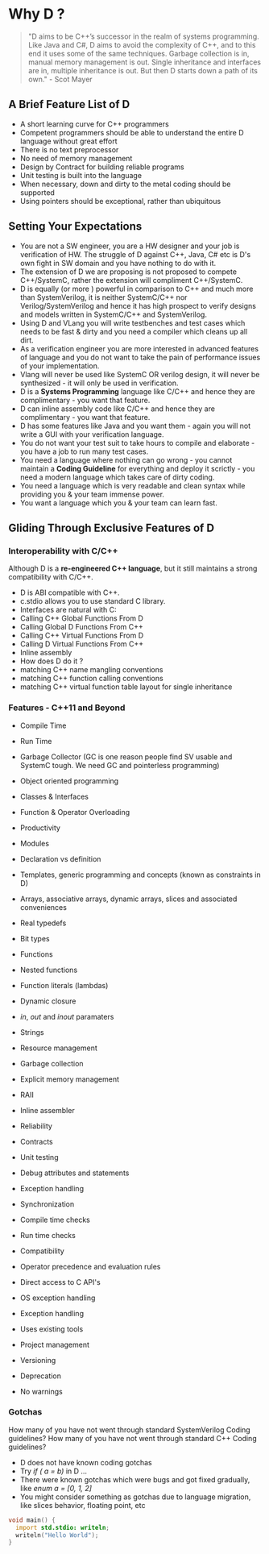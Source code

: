 # Why D ? #
>"D aims to be C++’s successor in the realm of systems programming. Like Java and C#, D aims to avoid the complexity of C++, and to this end it uses some of the same techniques. Garbage collection is in, manual memory management is out. Single inheritance and interfaces are in, multiple inheritance is out. But then D starts down a path of its own." - Scot Mayer

## A Brief Feature List of D
* A short learning curve for C++ programmers
* Competent programmers should be able to understand the entire D language without great effort
* There is no text preprocessor
* No need of memory management
* Design by Contract for building reliable programs
* Unit testing is built into the language
* When necessary, down and dirty to the metal coding should be supported
* Using pointers should be exceptional, rather than ubiquitous

## Setting Your Expectations
* You are not a SW engineer, you are a HW designer and your job is verification of HW. The struggle of D against C++, Java, C# etc is D's own fight in SW domain and you have nothing to do with it. 
* The extension of D we are proposing is not proposed to compete C++/SystemC, rather the extension will compliment C++/SystemC. 
* D is equally (or more ) powerful in comparison to C++ and much more than SystemVerilog, it is neither SystemC/C++ nor Verilog/SystemVerilog and hence it has high prospect to verify designs and models written in SystemC/C++ and SystemVerilog.  
* Using D and VLang you will write testbenches and test cases which needs to be fast & dirty and you need a compiler which cleans up all dirt.
* As a verification engineer you are more interested in advanced features of language and you do not want to take the pain of performance issues of your implementation.
* Vlang will never be used like SystemC OR verilog design, it will never be synthesized - it will only be used in verification.
* D is a **Systems Programming** language like C/C++ and hence they are complimentary - you want that feature.
* D can inline assembly code like C/C++ and hence they are complimentary - you want that feature.
* D has some features like Java and you want them - again you will not write a GUI with your verification language.
* You do not want your test suit to take hours to compile and elaborate - you have a job to run many test cases.
* You need a language where nothing can go wrong - you cannot maintain a **Coding Guideline** for everything and deploy it scrictly - you need a modern language which takes care of dirty coding.
* You need a language which is very readable and clean syntax while providing you & your team immense power.
* You want a language which you & your team can learn fast.

## Gliding Through Exclusive Features of D
### Interoperability with C/C++

Although D is a **re-engineered C++ language**, but it still maintains a strong compatibility with C/C++.

* D is ABI compatible with C++.
* c.stdio allows you to use standard C library.
* Interfaces are natural with C:
 * Calling C++ Global Functions From D
 * Calling Global D Functions From C++
 * Calling C++ Virtual Functions From D
 * Calling D Virtual Functions From C++
* Inline assembly
* How does D do it ?
 * matching C++ name mangling conventions
 * matching C++ function calling conventions
 * matching C++ virtual function table layout for single inheritance

### Features - C++11 and Beyond

* Compile Time
* Run Time
* Garbage Collector (GC is one reason people find SV usable and SystemC tough. We need GC and pointerless programming)

* Object oriented programming
 * Classes & Interfaces
 * Function & Operator Overloading

* Productivity
 * Modules
 * Declaration vs definition
 * Templates, generic programming and concepts (known as constraints in D)
 * Arrays, associative arrays, dynamic arrays, slices and associated conveniences
 * Real typedefs   
 * Bit types

* Functions
 * Nested functions
 * Function literals (lambdas)
 * Dynamic closure
 * *in*, *out* and *inout* paramaters
 * Strings   

* Resource management
 * Garbage collection
 * Explicit memory management
 * RAII
 * Inline assembler

* Reliability
 * Contracts
 * Unit testing
 * Debug attributes and statements
 * Exception handling
 * Synchronization
 * Compile time checks
 * Run time checks

* Compatibility
 * Operator precedence and evaluation rules
 * Direct access to C API's
 * OS exception handling
 * Exception handling
 * Uses existing tools

* Project management
 * Versioning
 * Deprecation
 * No warnings




### Gotchas 

How many of you have not went through standard SystemVerilog Coding guidelines?
How many of you have not went through standard C++ Coding guidelines?

* D does not have known coding gotchas
* Try *if ( a = b)* in D ... 
* There were known gotchas which were bugs and got fixed gradually, like *enum a = [0, 1, 2]*
* You might consider something as gotchas due to language migration, like slices behavior, floating point, etc


```D
void main() {
  import std.stdio: writeln;
  writeln("Hello World");
}
```
